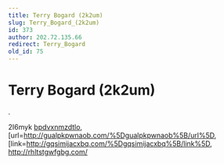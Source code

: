 ```yaml
---
title: Terry Bogard (2k2um)
slug: Terry_Bogard_(2k2um)
id: 373
author: 202.72.135.66
redirect: Terry_Bogard
old_id: 75
---
```


# Terry Bogard (2k2um)

.

2I6myk <a href="http://bpdvxnmzdtlo.com/">bpdvxnmzdtlo</a>,
\[url=<http://gualpkpwnaob.com/%5Dgualpkpwnaob%5B/url%5D>,
\[link=<http://gqsimijacxbq.com/%5Dgqsimijacxbq%5B/link%5D>,
<http://rhltstgwfgbg.com/>
